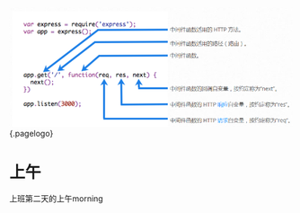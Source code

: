 <!-- TITLE: 上班第二天 -->
<!-- SUBTITLE: A quick summary of 上班第二天 -->
![Middleware](/uploads/middleware.png "Middleware"){.pagelogo}
# 上午
上班第二天的上午morning
